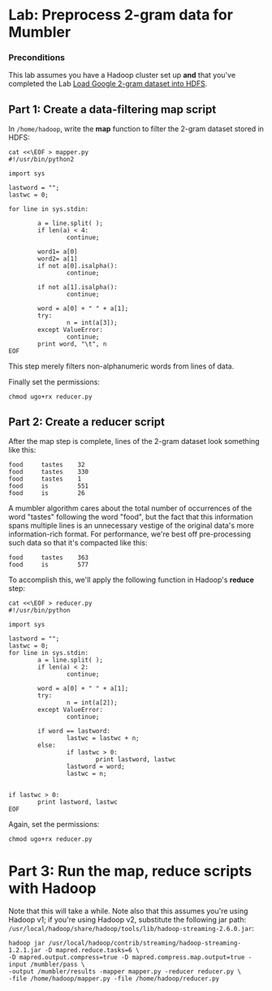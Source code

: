 # Lab: Preprocess 2-gram data for Mumbler

### Preconditions
This lab assumes you have a Hadoop cluster set up **and** that you've completed the Lab [Load Google 2-gram dataset into HDFS](../hdfs_2gram_data_load/README.md).

## Part 1: Create a data-filtering map script

In `/home/hadoop`, write the __map__ function to filter the 2-gram dataset stored in HDFS:

    cat <<\EOF > mapper.py
    #!/usr/bin/python2

    import sys

    lastword = "";
    lastwc = 0;

    for line in sys.stdin:

            a = line.split( );
            if len(a) < 4:
                    continue;

            word1= a[0]
            word2= a[1]
            if not a[0].isalpha():
                    continue;

            if not a[1].isalpha():
                    continue;

            word = a[0] + " " + a[1];
            try:
                    n = int(a[3]);
            except ValueError:
                    continue;
            print word, "\t", n
    EOF

This step merely filters non-alphanumeric words from lines of data.

Finally set the permissions:

    chmod ugo+rx reducer.py

## Part 2: Create a reducer script

After the map step is complete, lines of the 2-gram dataset look something like this:

    food     tastes    32
    food     tastes    330
    food     tastes    1
    food     is        551
    food     is        26

A mumbler algorithm cares about the total number of occurrences of the word "tastes" following the word "food", but the fact that this information spans multiple lines is an unnecessary vestige of the original data's more information-rich format. For performance, we're best off pre-processing such data so that it's compacted like this:

    food     tastes    363
    food     is        577

To accomplish this, we'll apply the following function in Hadoop's __reduce__ step:

    cat <<\EOF > reducer.py
    #!/usr/bin/python

    import sys

    lastword = "";
    lastwc = 0;
    for line in sys.stdin:
            a = line.split( );
            if len(a) < 2:
                    continue;

            word = a[0] + " " + a[1];
            try:
                    n = int(a[2]);
            except ValueError:
                    continue;

            if word == lastword:
                    lastwc = lastwc + n;
            else:
                    if lastwc > 0:
                            print lastword, lastwc
                    lastword = word;
                    lastwc = n;


    if lastwc > 0:
            print lastword, lastwc
    EOF

Again, set the permissions:

    chmod ugo+rx reducer.py

# Part 3: Run the map, reduce scripts with Hadoop

Note that this will take a while. Note also that this assumes you're using Hadoop v1; if you're using Hadoop v2, substitute the following jar path: `/usr/local/hadoop/share/hadoop/tools/lib/hadoop-streaming-2.6.0.jar`:

    hadoop jar /usr/local/hadoop/contrib/streaming/hadoop-streaming-1.2.1.jar -D mapred.reduce.tasks=6 \
    -D mapred.output.compress=true -D mapred.compress.map.output=true -input /mumbler/pass \
    -output /mumbler/results -mapper mapper.py -reducer reducer.py \
    -file /home/hadoop/mapper.py -file /home/hadoop/reducer.py
